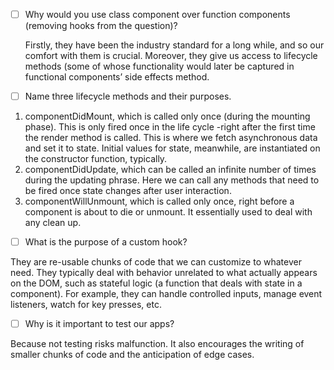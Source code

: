 - [ ] Why would you use class component over function components (removing hooks from the question)?

  Firstly, they have been the industry standard for a long while, and so our comfort with them is crucial. Moreover, they give us access to lifecycle methods (some of whose functionality would later be captured in functional components’ side effects method.

- [ ] Name three lifecycle methods and their purposes.

1. componentDidMount, which is called only once (during the mounting phase). This is only fired once in the life cycle -right after the first time the render method is called. This is where we fetch asynchronous data and set it to state. Initial values for state, meanwhile, are instantiated on the constructor function, typically. 
2. componentDidUpdate, which can be called an infinite number of times during the updating phrase. Here we can call any methods that need to be fired once state changes after user interaction.
3. componentWillUnmount, which is called only once, right before a component is about to die or unmount. It essentially used to deal with any clean up.


- [ ] What is the purpose of a custom hook?

They are re-usable chunks of code that we can customize to whatever need. They typically deal with behavior unrelated to what actually appears on the DOM, such as stateful logic (a function that deals with state in a component). For example, they can handle controlled inputs, manage event listeners, watch for key presses, etc.

- [ ] Why is it important to test our apps?

Because not testing risks malfunction. It also encourages the writing of smaller chunks of code and the anticipation of edge cases.